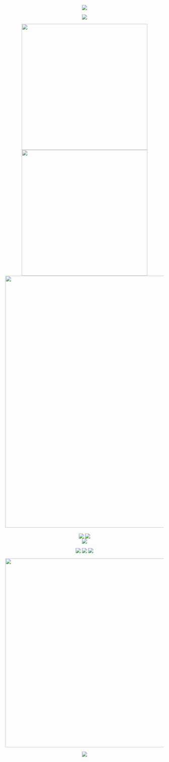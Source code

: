 <!--
**hackcpp/hackcpp** is a ✨ _special_ ✨ repository because its `README.md` (this file) appears on your GitHub profile.

Here are some ideas to get you started:

- 🔭 I’m currently working on ...
- 🌱 I’m currently learning ...
- 👯 I’m looking to collaborate on ...
- 🤔 I’m looking for help with ...
- 💬 Ask me about ...
- 📫 How to reach me: ...
- 😄 Pronouns: ...
- ⚡ Fun fact: ...
-->

<!-- https://github.com/kyechan99/capsule-render -->
<p align="center">
<img src="https://capsule-render.vercel.app/api?type=waving&color=timeGradient&height=300&&section=header&text=HI%20THERE&fontSize=90&fontAlign=50&fontAlignY=30&desc=I%20am%20hackcpp!&descAlign=50&descSize=30&descAlignY=60&animation=twinkling" />
</p>

<!-- https://github.com/DenverCoder1/readme-typing-svg -->
<p align="center">
<img src="https://readme-typing-svg.demolab.com?font=Orbitron&size=25&pause=1000&center=true&vCenter=true&random=false&width=600&lines=Welcome+to+my+GitHub+profile+page!;I+am+super+obsessed+with+programming!" />
</p>

<p align="center">
<!-- https://github.com/anuraghazra/github-readme-stats -->
<img align="center" width="400" src="https://github-readme-stats.vercel.app/api?username=hackcpp&theme=transparent&show_icons=true&hide_border=true&show=reviews&hide_title=true&hide=contribs" />
<!-- https://github.com/DenverCoder1/github-readme-streak-stats -->
<img align="center" width="400" src="https://streak-stats.demolab.com?user=hackcpp&theme=transparent&date_format=%5BY.%5Dn.j&hide_border=true" />
<br/>
<!-- https://github.com/Ashutosh00710/github-readme-activity-graph -->
<img width="800" src="https://github-readme-activity-graph.vercel.app/graph?username=hackcpp&theme=github-compact&hide_border=true&area=true&custom_title=Contribution%20Graph" />
<br/>
<!-- https://github.com/star-history/star-history -->
<!--img src="https://api.star-history.com/svg?repos=hackcpp/awesome,hackcpp/hackcpp,hackcpp/hackcpp.github.io,hackcpp/hello-algo&type=Date&theme=dark" /-->
<br/>
<!-- https://github.com/anuraghazra/github-readme-stats -->
<!--img align="center" src="https://github-readme-stats.vercel.app/api/wakatime?username=hackcpp&theme=transparent&hide_border=true&layout=compact&langs_count=22" /-->
<!-- https://github.com/anuraghazra/github-readme-stats -->
<img align="center" src="https://github-readme-stats.vercel.app/api/top-langs/?username=hackcpp&theme=transparent&hide_border=true&layout=donut-vertical&langs_count=6" />

<img align="center" src="https://github-readme-stats.vercel.app/api/top-langs/?username=hackcpp&layout=compact&langs_count=6"/>

<br/>
<!-- https://github.com/LelouchFR/skill-icons -->
<img align="center" src="https://go-skill-icons.vercel.app/api/icons?i=linux,cpp,py,js,java,qt,vue,mysql,redis,nginx,md&theme=auto">
</p>

<!-- https://github.com/badges/shields -->
<p align="center">
<a href="https://github.com/hackcpp"><img src="https://img.shields.io/badge/GitHub-hackcpp-blue?logo=github" /></a>
<a href="https://space.bilibili.com/455886184"><img src="https://img.shields.io/badge/哔哩哔哩-程序员的白粥馆-pink?logo=bilibili" /></a>
<!--a href="https://wakatime.com/@fb28b59e-d5a8-416d-805a-3fc7fc1a8f90"><img src="https://wakatime.com/badge/user/fb28b59e-d5a8-416d-805a-3fc7fc1a8f90.svg" /-->
</a>
<!-- https://github.com/antonkomarev/github-profile-views-counter -->
<img src="https://komarev.com/ghpvc/?username=hackcpp&abbreviated=true&color=yellow" />
</p>

<p align="center">
<img width="600" src="https://count.getloli.com/get/@:hackcpp?theme=rule34">
</p>

<!-- https://github.com/kyechan99/capsule-render -->
<p align="center">
<img src="https://capsule-render.vercel.app/api?type=waving&color=timeGradient&height=300&&section=footer&text=THE%20END&fontSize=90&fontAlign=50&fontAlignY=70&desc=Hope%20your%20program%20is%20bug-free!&descAlign=50&descSize=30&descAlignY=40&animation=twinkling" />
</p>
